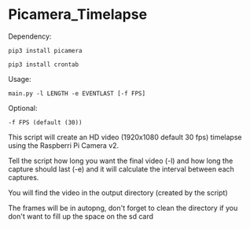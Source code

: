 # Picamera_Timelapse


Dependency:

`pip3 install picamera`

`pip3 install crontab`

Usage: 

`main.py -l LENGTH -e EVENTLAST [-f FPS]`

Optional: 

`-f FPS (default (30))`


This script will create an HD video (1920x1080 default 30 fps) timelapse using the Raspberri Pi Camera v2. 

Tell the script how long you want the final video (-l) and how long the capture should last (-e) and it will calculate the interval between each captures.

You will find the video in the output directory (created by the script)

The frames will be in autopng, don't forget to clean the directory if you don't want to fill up the space on the sd card


